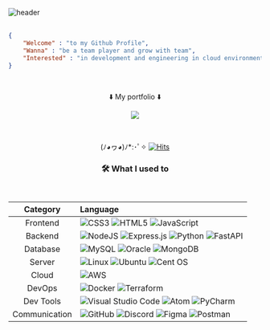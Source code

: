 ![header](https://capsule-render.vercel.app/api?type=soft&color=gradient&customColorList=20&height=200&text="Hello,&nbsp;world!"&fontColor:white&fontSize=50)
<br/>
<br/>

```json
{
    "Welcome" : "to my Github Profile",
    "Wanna" : "be a team player and grow with team",
    "Interested" : "in development and engineering in cloud environments"
}
```
<div align=center style="display: flex, height:180px">

<br/>

⬇️ My portfolio ⬇️ 

<a href="https://westmini427.notion.site/Minhui-Seo-6d1b2fa8021f4e4fa363a1844b861976?pvs=4"><img src="https://img.shields.io/badge/Notion-%23000000.svg?style=for-the-badge&logo=notion&logoColor=white"/></a> 

<br/>


(ﾉ◕ヮ◕)ﾉ*:･ﾟ✧
[![Hits](https://hits.seeyoufarm.com/api/count/incr/badge.svg?url=https%3A%2F%2Fgithub.com%2Fwestmini427%2Fhit-counter&count_bg=%233DC0C8&title_bg=%23555555&icon=&icon_color=%23E7E7E7&title=hits&edge_flat=true)](https://hits.seeyoufarm.com) 

### 🛠️ What I used to

<br/>

|Category|Language|
|:--:|:--|
|Frontend|![CSS3](https://img.shields.io/badge/css3-%231572B6.svg?style=for-the-badge&logo=css3&logoColor=white)  ![HTML5](https://img.shields.io/badge/html5-%23E34F26.svg?style=for-the-badge&logo=html5&logoColor=white)  ![JavaScript](https://img.shields.io/badge/javascript-%23323330.svg?style=for-the-badge&logo=javascript&logoColor=%23F7DF1E)|
|Backend|![NodeJS](https://img.shields.io/badge/node.js-6DA55F?style=for-the-badge&logo=node.js&logoColor=white)  ![Express.js](https://img.shields.io/badge/express.js-%23404d59.svg?style=for-the-badge&logo=express&logoColor=%2361DAFB)  ![Python](https://img.shields.io/badge/python-3670A0?style=for-the-badge&logo=python&logoColor=ffdd54)  ![FastAPI](https://img.shields.io/badge/FastAPI-005571?style=for-the-badge&logo=fastapi) |
|Database|![MySQL](https://img.shields.io/badge/mysql-%2300f.svg?style=for-the-badge&logo=mysql&logoColor=white)  ![Oracle](https://img.shields.io/badge/Oracle-F80000?style=for-the-badge&logo=oracle&logoColor=white) ![MongoDB](https://img.shields.io/badge/MongoDB-%234ea94b.svg?style=for-the-badge&logo=mongodb&logoColor=white)|
|Server|![Linux](https://img.shields.io/badge/Linux-FCC624?style=for-the-badge&logo=linux&logoColor=black)  ![Ubuntu](https://img.shields.io/badge/Ubuntu-E95420?style=for-the-badge&logo=ubuntu&logoColor=white)  ![Cent OS](https://img.shields.io/badge/cent%20os-002260?style=for-the-badge&logo=centos&logoColor=F0F0F0)|
|Cloud|![AWS](https://img.shields.io/badge/AWS-%23FF9900.svg?style=for-the-badge&logo=amazon-aws&logoColor=white)|
|DevOps|![Docker](https://img.shields.io/badge/docker-%230db7ed.svg?style=for-the-badge&logo=docker&logoColor=white)  ![Terraform](https://img.shields.io/badge/terraform-%235835CC.svg?style=for-the-badge&logo=terraform&logoColor=white)  |
|Dev Tools|![Visual Studio Code](https://img.shields.io/badge/Visual%20Studio%20Code-0078d7.svg?style=for-the-badge&logo=visual-studio-code&logoColor=white) ![Atom](https://img.shields.io/badge/Atom-%2366595C.svg?style=for-the-badge&logo=atom&logoColor=white) ![PyCharm](https://img.shields.io/badge/pycharm-143?style=for-the-badge&logo=pycharm&logoColor=black&color=black&labelColor=green)| 
|Communication|![GitHub](https://img.shields.io/badge/github-%23121011.svg?style=for-the-badge&logo=github&logoColor=white)  ![Discord](https://img.shields.io/badge/Discord-%235865F2.svg?style=for-the-badge&logo=discord&logoColor=white)  ![Figma](https://img.shields.io/badge/figma-%23F24E1E.svg?style=for-the-badge&logo=figma&logoColor=white) ![Postman](https://img.shields.io/badge/Postman-FF6C37?style=for-the-badge&logo=postman&logoColor=white)|

<br />
<br />

